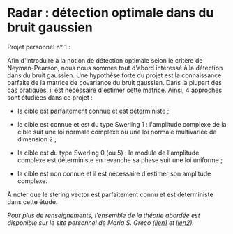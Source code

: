 # Radar : détection optimale dans du bruit gaussien

Projet personnel n° 1 :

Afin d'introduire à la notion de détection optimale selon le critère de Neyman-Pearson, nous nous sommes tout d'abord intéressé à la détection dans du bruit gaussien. Une hypothèse forte du projet est la connaissance parfaite de la matrice de covariance du bruit gaussien. Dans la plupart des cas pratiques, il est nécéssaire d'estimer cette matrice. Ainsi, 4 approches sont étudiées dans ce projet :
  
  * la cible est parfaitement connue et est déterministe ;
    
  * la cible est connue et est du type Swerling 1 : l'amplitude complexe de la cible suit une loi normale complexe ou une loi normale multivariée de dimension 2 ;
    
  * la cible est du type Swerling 0 (ou 5) : le module de l'amplitude complexe est déterministe en revanche sa phase suit une loi uniforme ;
    
  * la cible est non connue et il est nécessaire d'estimer son amplitude complexe.

À noter que le stering vector est parfaitement connu et est déterministe dans cette étude.

*Pour plus de renseignements, l'ensemble de la théorie abordée est disponible sur le site personnel de Maria S. Greco ([lien1](http://www.iet.unipi.it/m.greco/esami_lab/Radar/Gauss_det.pdf) et [lien2](http://www.iet.unipi.it/m.greco/esami_lab/Radar/Detection_in_Gaussian_clutter.pdf)).*
